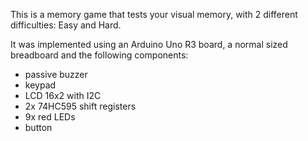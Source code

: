 This is a memory game that tests your visual memory, with 2 different difficulties: Easy and Hard.

It was implemented using an Arduino Uno R3 board, a normal sized breadboard and the following components:
  - passive buzzer
  - keypad
  - LCD 16x2 with I2C
  - 2x 74HC595 shift registers
  - 9x red LEDs
  - button

